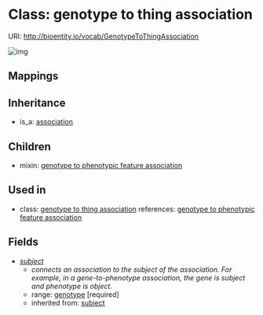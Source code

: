 # Class: genotype to thing association




URI: http://bioentity.io/vocab/GenotypeToThingAssociation

![img](http://yuml.me/diagram/nofunky/class/\[Association]^-\[GenotypeToThingAssociation],%20\[GenotypeToThingAssociation]-%20subject>\[Genotype],%20)
## Mappings

## Inheritance

 *  is_a: [association](Association.md)
## Children

 *  mixin: [genotype to phenotypic feature association](GenotypeToPhenotypicFeatureAssociation.md)
## Used in

 *  class: [genotype to thing association](GenotypeToThingAssociation.md) references: [genotype to phenotypic feature association](GenotypeToPhenotypicFeatureAssociation.md)
## Fields

 * _[subject](subject.md)_
    * _connects an association to the subject of the association. For example, in a gene-to-phenotype association, the gene is subject and phenotype is object._
    * range: [genotype](Genotype.md) [required]
    * inherited from: [subject](subject.md)
